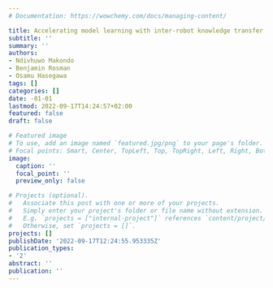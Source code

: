 ```yaml
---
# Documentation: https://wowchemy.com/docs/managing-content/

title: Accelerating model learning with inter-robot knowledge transfer Download PDF
subtitle: ''
summary: ''
authors:
- Ndivhuwo Makondo
- Benjamin Rosman
- Osamu Hasegawa
tags: []
categories: []
date: -01-01
lastmod: 2022-09-17T14:24:57+02:00
featured: false
draft: false

# Featured image
# To use, add an image named `featured.jpg/png` to your page's folder.
# Focal points: Smart, Center, TopLeft, Top, TopRight, Left, Right, BottomLeft, Bottom, BottomRight.
image:
  caption: ''
  focal_point: ''
  preview_only: false

# Projects (optional).
#   Associate this post with one or more of your projects.
#   Simply enter your project's folder or file name without extension.
#   E.g. `projects = ["internal-project"]` references `content/project/deep-learning/index.md`.
#   Otherwise, set `projects = []`.
projects: []
publishDate: '2022-09-17T12:24:55.953335Z'
publication_types:
- '2'
abstract: ''
publication: ''
---
```

